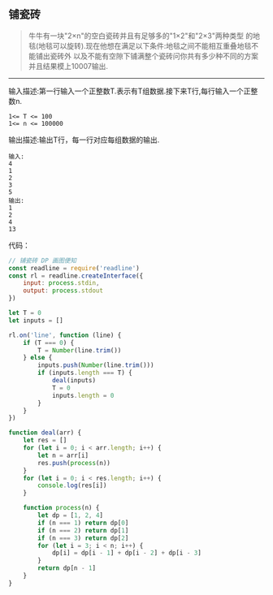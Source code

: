 ## 铺瓷砖
>牛牛有一块"2&times;n"的空白瓷砖并且有足够多的"1&times;2"和"2&times;3"两种类型
>的地毯(地毯可以旋转).现在他想在满足以下条件:地毯之间不能相互重叠地毯不能铺出瓷砖外
>以及不能有空隙下铺满整个瓷砖问你共有多少种不同的方案并且结果模上10007输出.
---
输入描述:第一行输入一个正整数T.表示有T组数据.接下来T行,每行输入一个正整数n.
```
1<= T <= 100
1<= n <= 100000
```
输出描述:输出T行，每一行对应每组数据的输出.
```
输入:
4
1
2
3
5
输出:
1
2
4
13
```
代码：
```javascript
// 铺瓷砖 DP 画图便知
const readline = require('readline')
const rl = readline.createInterface({
    input: process.stdin,
    output: process.stdout
})

let T = 0
let inputs = []

rl.on('line', function (line) {
    if (T === 0) {
        T = Number(line.trim())
    } else {
        inputs.push(Number(line.trim()))
        if (inputs.length === T) {
            deal(inputs)
            T = 0
            inputs.length = 0
        }
    }
})

function deal(arr) {
    let res = []
    for (let i = 0; i < arr.length; i++) {
        let n = arr[i]
        res.push(process(n))
    }
    for (let i = 0; i < res.length; i++) {
        console.log(res[i])
    }

    function process(n) {
        let dp = [1, 2, 4]
        if (n === 1) return dp[0]
        if (n === 2) return dp[1]
        if (n === 3) return dp[2]
        for (let i = 3; i < n; i++) {
            dp[i] = dp[i - 1] + dp[i - 2] + dp[i - 3]
        }
        return dp[n - 1]
    }
}
```
